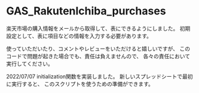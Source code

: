 # GAS_RakutenIchiba_purchases

楽天市場の購入情報をメールから取得して、表にできるようにしました。
初期設定として、表に項目などの情報を入力する必要があります。

使っていただいたり、コメントやレビューをいただけると嬉しいですが、
このコードで問題が起きた場合でも、責任は負えませんので、
各々の責任において実行してください。

2022/07/07
initialization関数を実装しました。
新しいスプレッドシートで最初に実行すると、
このスクリプトを使うための準備ができます。
